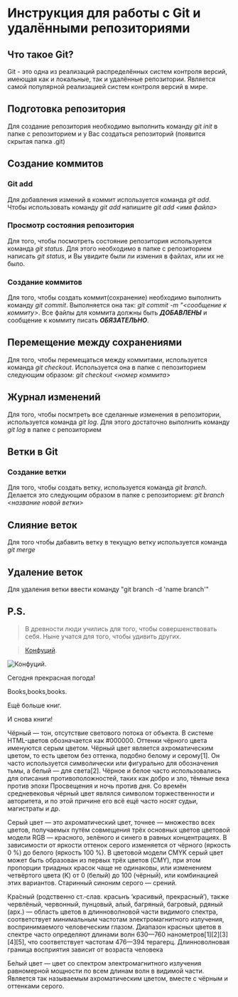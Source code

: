 # Инструкция для работы с Git и удалёнными репозиториями

## Что такое Git?
Git - это одна из реализаций распределённых систем контроля версий, имеющая как и локальные, так и удалённые репозитории. Является самой популярной реализацией систем контроля версий в мире.
## Подготовка репозитория
Для создание репозитория необходимо выполнить команду *git init*  в папке с репозиторием и у Вас создаться репозиторий (появится скрытая папка .git)

## Создание коммитов

### Git add
Для добавления измений в коммит используется команда *git add*. Чтобы использовать команду *git add* напишите *git add <имя файла>*

### Просмотр состояния репозитория
Для того, чтобы посмотреть состояние репозитория используется команда *git status*. Для этого необходимо в папке с репозиторием написать *git status*, и Вы увидите были ли измения в файлах, или их не было.

### Создание коммитов
Для того, чтобы создать коммит(сохранение) необходимо выполнить команду *git commit*. Выполняется она так: *git commit -m "<сообщение к коммиту>*. Все файлы для коммита должны быть ***ДОБАВЛЕНЫ*** и сообщение к коммиту писать ***ОБЯЗАТЕЛЬНО***.

## Перемещение между сохранениями
Для того, чтобы перемещаться между коммитами, используется команда *git checkout*. Используется она в папке с пепозиторием следующим образом: *git checkout <номер коммита>*

## Журнал изменений
Для того, чтобы посмтреть все сделанные изменения в репозитории, используется команда *git log*. Для этого достаточно выполнить команду *git log* в папке с репозиторием

## Ветки в Git

### Создание ветки

Для того, чтобы создать ветку, используется команда *git branch*. Делается это следующим образом в папке с репозиторием: *git branch <название новой ветки>*

## Слияние веток

Для того чтобы дабавить ветку в текущую ветку используется команда *git merge <name branch>*

## Удаление веток
Для удаления ветки ввести команду "git branch -d 'name branch'"

## P.S.

> В древности люди учились для того, чтобы совершенствовать себя. Ныне учатся для того, чтобы удивить других. 

> [Конфуций](https://ru.wikipedia.org/wiki/Конфуций).

![Конфуций](Confucius.j).

Сегодня прекрасная погода!

Books,books,books.

Ещё больше книг.

И снова книги!


Чёрный — тон, отсутствие светового потока от объекта. В системе HTML-цветов обозначается как #000000. Оттенки чёрного цвета именуются серым цветом. Чёрный цвет является ахроматическим цветом, то есть цветом без оттенка, подобно белому и серому[1]. Он часто используется символически или фигурально для обозначения тьмы, а белый — для света[2]. Чёрное и белое часто использовались для описания противоположностей, таких как добро и зло, тёмные века против эпохи Просвещения и ночь против дня. Со времён средневековья чёрный цвет являлся символом торжественности и авторитета, и по этой причине его всё ещё часто носят судьи, магистраты и др.

Серый цвет — это ахроматический цвет, точнее — множество всех цветов, получаемых путём совмещения трёх основных цветов цветовой модели RGB — красного, зелёного и синего в равных концентрациях. В зависимости от яркости оттенок серого изменяется от чёрного (яркость 0 %) до белого (яркость 100 %). В цветовой модели CMYK серый цвет может быть образован из первых трёх цветов (CMY), при этом пропорции триадных красок чаще не одинаковы, или изменением четвёртого цвета (K) от 0 (белый) до 100 (чёрный), или комбинацией этих вариантов. Старинный синоним серого — срений.

Кра́сный (родственно ст.‑слав. красьнъ ‘красивый, прекрасный’), также червлёный, червонный, пунцовый, алый, багряный, багровый, рдяный (арх.) — область цветов в длинноволновой части видимого спектра, соответствует минимальным частотам электромагнитного излучения, воспринимаемого человеческим глазом. Диапазон красных цветов в спектре часто определяют длинами волн 630—760 нанометров[1][2][3][4][5], что соответствует частотам 476—394 терагерц. Длинноволновая граница восприятия зависит от возраста человека

Бе́лый цвет — цвет со спектром электромагнитного излучения равномерной мощности по всем длинам волн в видимой части. Является так называемым ахроматическим цветом, вместе с чёрным и оттенками серого. 
